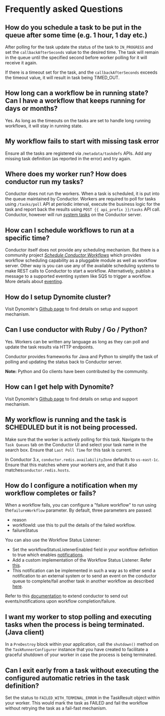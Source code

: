 # Frequently asked Questions

## How do you schedule a task to be put in the queue after some time (e.g. 1 hour, 1 day etc.)

After polling for the task update the status of the task to `IN_PROGRESS` and set the `callbackAfterSeconds` value to the desired time.  The task will remain in the queue until the specified second before worker polling for it will receive it again.

If there is a timeout set for the task, and the `callbackAfterSeconds` exceeds the timeout value, it will result in task being TIMED_OUT.
	

## How long can a workflow be in running state?  Can I have a workflow that keeps running for days or months?

Yes.  As long as the timeouts on the tasks are set to handle long running workflows, it will stay in running state.


## My workflow fails to start with missing task error

Ensure all the tasks are registered via `/metadata/taskdefs` APIs.  Add any missing task definition (as reported in the error) and try again.


## Where does my worker run?  How does conductor run my tasks?

Conductor does not run the workers.  When a task is scheduled, it is put into the queue maintained by Conductor.  Workers are required to poll for tasks using `/tasks/poll` API at periodic interval, execute the business logic for the task and report back the results using `POST {{ api_prefix }}/tasks` API call. 
Conductor, however will run [system tasks](../reference/systemtasks/index.md) on the Conductor server.


## How can I schedule workflows to run at a specific time?

Conductor itself does not provide any scheduling mechanism.  But there is a community project [_Schedule Conductor Workflows_](https://github.com/jas34/scheduledwf) which provides workflow scheduling capability as a pluggable module as well as workflow server.
Other way is you can use any of the available scheduling systems to make REST calls to Conductor to start a workflow.  Alternatively, publish a message to a supported eventing system like SQS to trigger a workflow.  
More details about [eventing](../documentation/configuration/eventhandlers.md).


## How do I setup Dynomite cluster?

Visit Dynomite's [Github page](https://github.com/Netflix/dynomite) to find details on setup and support mechanism.


## Can I use conductor with Ruby / Go / Python?

Yes.  Workers can be written any language as long as they can poll and update the task results via HTTP endpoints.

Conductor provides frameworks for Java and Python to simplify the task of polling and updating the status back to Conductor server.

**Note:** Python and Go clients have been contributed by the community.


## How can I get help with Dynomite?

Visit Dynomite's [Github page](https://github.com/Netflix/dynomite) to find details on setup and support mechanism.


## My workflow is running and the task is SCHEDULED but it is not being processed.

Make sure that the worker is actively polling for this task. Navigate to the `Task Queues` tab on the Conductor UI and select your task name in the search box. Ensure that `Last Poll Time` for this task is current.

In Conductor 3.x, ```conductor.redis.availabilityZone``` defaults to ```us-east-1c```.  Ensure that this matches where your workers are, and that it also matches```conductor.redis.hosts```.

## How do I configure a notification when my workflow completes or fails?

When a workflow fails, you can configure a "failure workflow" to run using the```failureWorkflow``` parameter. By default, three parameters are passed:

* reason
* workflowId: use this to pull the details of the failed workflow.
* failureStatus

You can also use the Workflow Status Listener: 

* Set the workflowStatusListenerEnabled field in your workflow definition to true which enables [notifications](../documentation/configuration/workflowdef/index.md#workflow-notifications).
* Add a custom implementation of the Workflow Status Listener. Refer [this](../documentation/advanced/extend.md#workflow-status-listener).
* This notification can be implemented in such a way as to either send a notification to an external system or to send an event on the conductor queue to complete/fail another task in another workflow as described [here](../documentation/configuration/eventhandlers.md).

Refer to this [documentation](../documentation/configuration/workflowdef/index.md#workflow-notifications) to extend conductor to send out events/notifications upon workflow completion/failure. 




## I want my worker to stop polling and executing tasks when the process is being terminated. (Java client)

In a `PreDestroy` block within your application, call the `shutdown()` method on the `TaskRunnerConfigurer` instance that you have created to facilitate a graceful shutdown of your worker in case the process is being terminated.


## Can I exit early from a task without executing the configured automatic retries in the task definition?

Set the status to `FAILED_WITH_TERMINAL_ERROR` in the TaskResult object within your worker. This would mark the task as FAILED and fail the workflow without retrying the task as a fail-fast mechanism.
